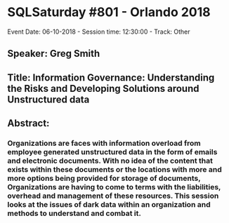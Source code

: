 # SQLSaturday #801 - Orlando 2018
Event Date: 06-10-2018 - Session time: 12:30:00 - Track: Other
## Speaker: Greg Smith
## Title: Information Governance:  Understanding the Risks and Developing Solutions around Unstructured data
## Abstract:
### Organizations are faces with information overload from employee generated unstructured data in the form of emails and electronic documents.    With no idea of the content that exists within these documents or the locations with more and more options being provided for storage of documents,  Organizations are having to come to terms with the liabilities, overhead and management of these resources.      This session looks at the issues of dark data within an organization and methods to understand and combat it.

